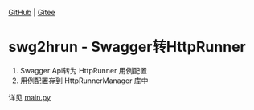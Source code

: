 [GitHub](https://github.com/shigebeyond/swg2hrun) | [Gitee](https://gitee.com/shigebeyond/swg2hrun)

# swg2hrun - Swagger转HttpRunner

1. Swagger Api转为 HttpRunner 用例配置
2. 用例配置存到 HttpRunnerManager 库中

详见 [main.py](main.py)